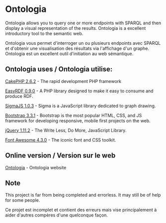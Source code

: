 # Ontologia

Ontologia allows you to query one or more endpoints with SPARQL and then display a visual representation of the results. Ontologia is a excellent introductory tool to the semantic web.

Ontologia vous permet d'interroger un ou plusieurs endpoints avec SPARQL et d'obtenir une visualisation des résultats via l'affichage d'un graphe. Ontologia est un excellent outil d'initiation au web sémantique.

## Ontologia uses / Ontologia utilise:

[CakePHP 2.6.2](http://www.cakephp.org) - The rapid development PHP framework

[EasyRDF 0.9.0](http://www.easyrdf.org) - A PHP library designed to make it easy to consume and produce RDF.

[SigmaJS 1.0.3](http://www.sigmajs.org) - Sigma is a JavaScript library dedicated to graph drawing.

[Bootstrap 3.3.1](http://getbootstrap.com) - Bootstrap is the most popular HTML, CSS, and JS framework for developing responsive, mobile first projects on the web.

[jQuery 1.11.2](http://www.jquery.com) - The Write Less, Do More, JavaScript Library.

[Font Awesome 4.3.0](http://fortawesome.github.io/Font-Awesome/) - The iconic font and CSS toolkit.


## Online version / Version sur le web

[Ontologia](http://ontologia.ca) - Ontologia website

## Note

This project is far from being completed and errorless. It may still be of help for some people.

Ce projet est incomplet et contient des erreurs mais vise principalement à aider d'autres compères d'une quelconque façon.

